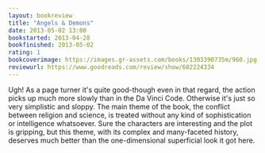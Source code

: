 ```yaml
---
layout: bookreview
title: "Angels & Demons"
date: 2013-05-02 13:00
bookstarted: 2013-04-28
bookfinished: 2013-05-02
rating: 1
bookcoverimage: https://images.gr-assets.com/books/1303390735m/960.jpg
reviewurl: https://www.goodreads.com/review/show/602224334
---
```


Ugh! As a page turner it's quite good-though even in that regard, the action picks up much more slowly than in the Da Vinci Code. Otherwise it's just so very simplistic and sloppy. The main theme of the book, the conflict between religion and science, is treated without any kind of sophistication or intelligence whatsoever. Sure the characters are interesting and the plot is gripping, but this theme, with its complex and many-faceted history, deserves much better than the one-dimensional superficial look it got here.